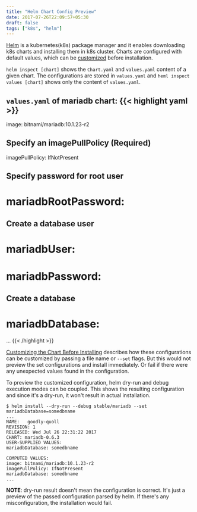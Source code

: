 ```yaml
---
title: "Helm Chart Config Preview"
date: 2017-07-26T22:09:57+05:30
draft: false
tags: ["k8s", "helm"]
---
```


[Helm](https://github.com/kubernetes/helm) is a kubernetes(k8s) package manager
and it enables downloading k8s charts and installing them in k8s cluster. Charts
are configured with default values, which can be 
[customized](https://docs.helm.sh/using_helm/#customizing-the-chart-before-installing)
before installation.

`helm inspect [chart]` shows the `Chart.yaml` and `values.yaml` content of a
given chart. The configurations are stored in `values.yaml` and
`heml inspect values [chart]` shows only the content of `values.yaml`.

`values.yaml` of mariadb chart:
{{< highlight yaml >}}
---
image: bitnami/mariadb:10.1.23-r2

## Specify an imagePullPolicy (Required)
imagePullPolicy: IfNotPresent

## Specify password for root user
# mariadbRootPassword:

## Create a database user
# mariadbUser:
# mariadbPassword:

## Create a database
# mariadbDatabase:
...
{{< /highlight >}}

[Customizing the Chart Before Installing](https://docs.helm.sh/using_helm/#customizing-the-chart-before-installing)
describes how these configurations can be customized by passing a file name or
`--set` flags. But this would not preview the set configurations and install
immediately. Or fail if there were any unexpected values found in the
configuration.

To preview the customized configuration, helm dry-run and debug execution modes
can be coupled. This shows the resulting configuration and since it's a dry-run,
it won't result in actual installation.

```
$ helm install --dry-run --debug stable/mariadb --set mariadbDatabase=somedbname
...
NAME:   goodly-quoll
REVISION: 1
RELEASED: Wed Jul 26 22:31:22 2017
CHART: mariadb-0.6.3
USER-SUPPLIED VALUES:
mariadbDatabase: somedbname

COMPUTED VALUES:
image: bitnami/mariadb:10.1.23-r2
imagePullPolicy: IfNotPresent
mariadbDatabase: somedbname
...
```

**NOTE**: dry-run result doesn't mean the configuration is correct. It's just a
preview of the passed configuration parsed by helm. If there's any
misconfiguration, the installation would fail.
